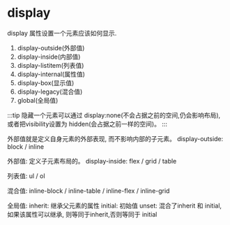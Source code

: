 # display

  display 属性设置一个元素应该如何显示.

1. display-outside(外部值)
2. display-inside(内部值)
3. display-listitem(列表值)
4. display-internal(属性值)
5. display-box(显示值)
6. display-legacy(混合值)
7. global(全局值)

:::tip
隐藏一个元素可以通过 display:none(不会占据之前的空间,仍会影响布局), 或者把visibility设置为 hidden(会占据之前一样的空间)。
:::

  外部值就是定义自身元素的外部表现, 而不影响内部的子元素。
    display-outside: block / inline

  外部值: 定义子元素布局的。
    display-inside: flex / grid / table

  列表值: ul / ol

  混合值: inline-block / inline-table / inline-flex / inline-grid

  全局值:
  inherit: 继承父元素的属性
  initial: 初始值
  unset:  混合了inherit 和 initial, 如果该属性可以继承, 则等同于inherit,否则等同于 initial
